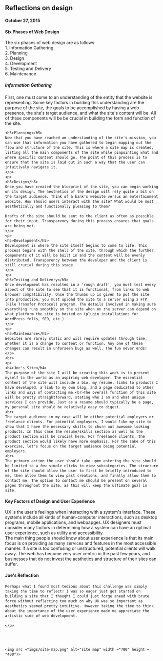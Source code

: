 <!DOCTYPE html>
<head>
  <title>Reflections on Design</title>
  <meta charset="UTF-8">
  <link rel="stylesheet" type="text/css" href="your-stylesheet-link-here.css">
</head>

<main>
  <h2>Reflections on design</h2>
  <h4>October 27, 2015</h4>


  <section>
  <h4>Six Phases of Web Design</h4>
    <p>
      The six phases of web design are as follows:<br>
      1. Information Gathering
      <br>
      2. Planning
      <br>
      3. Design
      <br>
      4. Development
      <br>
      5. Testing and Delivery
      <br>
      6. Maintenance
      <br>
    </p>
    <p>
    <h5>Information Gathering</h5>
    First, one must come to an understanding of the entity that the website is representing. Some key factors in building this understanding are the purpose of the site, the goals to be accomplished by having a web presence, the site's target audience, and what the site's content will be. All of these components will be be crucial in building the form and function of the site.
	</p>
	<p>

    <h5>Planning</h5>
    Now that you have reached an understanding of the site's mission, you can use that information you have gathered to begin mapping out the flow and structure of the site. This is where a site map is created, listing all the main components of the site while pinpointing what and where specific content should go. The point of this process is to ensure that the site is laid out in such a way that the user can intuitively navigate it.
    </p>
    <p>
    <h5>Design</h5>
    Once you have created the blueprint of the site, you can begin working on its design. The aesthetics of the design will rely quite a bit on the target audience. Think of a bank's website versus an entertainment website. How should users interact with the site? What would be most aesthetically and functionally pleasing to them?

    Drafts of the site should be sent to the client as often as possible for their input. Transparency during this process ensures that goals are being met.
    </p>
    <p>
    <h5>Development</h5>
    Development is where the site itself begins to come to life. This process begins with the shell of the site, through which the further components of it will be built in and the content will be evenly distributed. Transparency between the developer and the client is still crucial during this stage.
    </p>
    <p>
    <h5>Testing and Delivery</h5>
    Once development has resulted in a 'rough draft', you must test every aspect of the site to see that it is functional, from links to web browser compatibility. Once the thumbs up is given to put the site into production, you must upload the site to a server using a FTP (File Transfer Protocol) program. The details involved in making sure everything runs smoothly on the site when on the server can depend on what platform the site is hosted on (plugin installations for WordPress folks, SEO, etc.).
	</p>
	<p>
    <h5>Maintenance</h5>
    Websites are rarely static and will require updates through time, whether it is a change to content or function. Any one of these changes can result in unforseen bugs as well. The fun never ends!
	</p>
	<br>
	<p>
	<h4>Joe's Site</h4>
	The purpose of the site I will be creating this week is to present myself to the world as an aspiring web developer. The essential content of the site will include a bio, my resume, links to products I have developed, a link to my own blog, and a page dedicated to other links and ways of contacting me.<br>The overall function of this site will be pretty straightforward, stating who I am and what unique services I can provide. Just as a resume should typically be a page, my personal site should be relatively easy to digest.
	<br>
	The target audience in my case will be either potential employers or freelance clients. For potential employers, I would like my site to show that I have the necessary skills to churn out awesome looking products. In this case the resume/skills section as well as the product section will be crucial here. For freelance clients, the product section would likely have more emphasis. For the sake of this exercise, let's focus on the target audience being potential employers.
	<br>
	The primary action the user should take upon entering the site should be limited to a few simple clicks to view subcategories. The structure of the site should allow the user to first be briefly introduced to me, then allow them to view past creations, and finally allow them to contact me. The option to contact me should be present on several pages throughout the site, as this will keep the ultimate goal in site. 
</p>
<p>
	<h4>Key Factors of Design and User Experience</h4>
	UX is the user's feelings when interacting with a system's interface. These systems include all kinds of human-computer interactions, such as desktop programs, mobile applications, and webpapges. UX designers must consider many factors in determining how a system can have an optimal user experience, such as utility and accessibility.
	<br>
	The main thing people should know about user experience is that its main focus is on providing as many services and features in the most accessible manner. If a site is too confusing or unstructured, potential clients will walk away. The web has become very user centric in the past few years, and businesses that do not invest the aesthetics and structure of their sites can suffer.
	<br>
	</p>
	<p>
	<h4>Joe's Reflection</h4>

	Perhaps what I found most tedious about this challenge was simply taking the time to reflect! I was so eager just get started on building a site that I thought I could just forge ahead with brute force without reflecting too much on why UX was so important as aesthetics seemed pretty intuitive. However taking the time to think about the importance of the user experience made me appreciate the artistic side of web development.
	
	</p>


<br><br>

    <img src ="imgs/site-map.png" alt="site map" width ="700" height = "400")>

    
    
  </section>
</main>